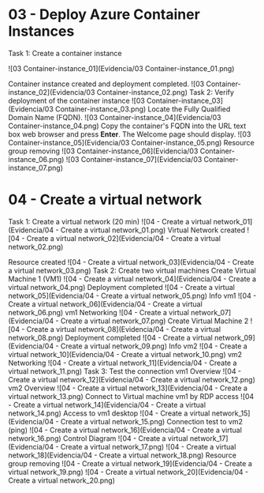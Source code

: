 # 03 - Deploy Azure Container Instances

Task 1: Create a container instance

![03 Container-instance_01](Evidencia/03 Container-instance_01.png)

Container instance created and deployment completed.
![03 Container-instance_02](Evidencia/03 Container-instance_02.png)
Task 2: Verify deployment of the container instance
![03 Container-instance_03](Evidencia/03 Container-instance_03.png)
Locate the Fully Qualified Domain Name (FQDN).
![03 Container-instance_04](Evidencia/03 Container-instance_04.png)
Copy the container's FQDN into the URL text box web browser and press **Enter**. The Welcome page should display.
![03 Container-instance_05](Evidencia/03 Container-instance_05.png)
Resource group removing
![03 Container-instance_06](Evidencia/03 Container-instance_06.png)
![03 Container-instance_07](Evidencia/03 Container-instance_07.png)

# 04 - Create a virtual network
Task 1: Create a virtual network (20 min)
![04 - Create a virtual network_01](Evidencia/04 - Create a virtual network_01.png)
Virtual Network created
![04 - Create a virtual network_02](Evidencia/04 - Create a virtual network_02.png)


Resource created
![04 - Create a virtual network_03](Evidencia/04 - Create a virtual network_03.png)
Task 2: Create two virtual machines
Create Virtual Machine 1 (VM1)
![04 - Create a virtual network_04](Evidencia/04 - Create a virtual network_04.png)
Deployment completed
![04 - Create a virtual network_05](Evidencia/04 - Create a virtual network_05.png)
Info vm1
![04 - Create a virtual network_06](Evidencia/04 - Create a virtual network_06.png)
vm1 Networking
![04 - Create a virtual network_07](Evidencia/04 - Create a virtual network_07.png)
Create Virtual Machine 2
![04 - Create a virtual network_08](Evidencia/04 - Create a virtual network_08.png)
Deployment completed
![04 - Create a virtual network_09](Evidencia/04 - Create a virtual network_09.png)
Info vm2
![04 - Create a virtual network_10](Evidencia/04 - Create a virtual network_10.png)
vm2 Networking
![04 - Create a virtual network_11](Evidencia/04 - Create a virtual network_11.png)
Task 3: Test the connection
vm1 Overview
![04 - Create a virtual network_12](Evidencia/04 - Create a virtual network_12.png)
vm2 Overview
![04 - Create a virtual network_13](Evidencia/04 - Create a virtual network_13.png)
Connect to Virtual machine vm1 by RDP access
![04 - Create a virtual network_14](Evidencia/04 - Create a virtual network_14.png)
Access to vm1 desktop
![04 - Create a virtual network_15](Evidencia/04 - Create a virtual network_15.png)
Connection test to vm2 (ping)
![04 - Create a virtual network_16](Evidencia/04 - Create a virtual network_16.png)
Control Diagram
![04 - Create a virtual network_17](Evidencia/04 - Create a virtual network_17.png)
![04 - Create a virtual network_18](Evidencia/04 - Create a virtual network_18.png)
Resource group removing
![04 - Create a virtual network_19](Evidencia/04 - Create a virtual network_19.png)
![04 - Create a virtual network_20](Evidencia/04 - Create a virtual network_20.png)
